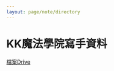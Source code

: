 ```yaml
---
layout: page/note/directory
---
```


# KK魔法學院寫手資料

[檔案Drive](https://drive.google.com/drive/folders/1I4LPc6jo0Y3L4_2u_O2NNpKW8Jo0bHfw)